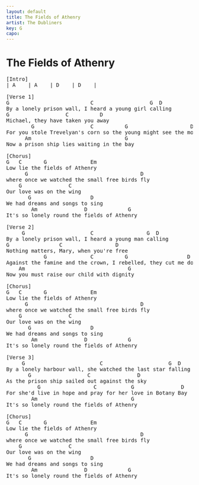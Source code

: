 ```yaml
---
layout: default
title: The Fields of Athenry
artist: The Dubliners
key: G
capo: 
---
```


# The Fields of Athenry

<pre>
[Intro]  
| A    | A    | D    | D    |  

[Verse 1]  
G                          C                  G  D  
By a lonely prison wall, I heard a young girl calling  
G                  C          D  
Michael, they have taken you away  
        G                  C          G                    D  
For you stole Trevelyan's corn so the young might see the morn'  
      Am                              G  
Now a prison ship lies waiting in the bay  

[Chorus]  
G   C       G              Em  
Low lie the fields of Athenry  
      G                                    D  
where once we watched the small free birds fly  
    G               C  
Our love was on the wing  
       G                   D  
We had dreams and songs to sing  
        Am               D             G  
It's so lonely round the fields of Athenry  

[Verse 2]  
     G                     C                 G  D  
By a lonely prison wall, I heard a young man calling  
G                C                 D  
Nothing matters, Mary, when you're free  
            G              C          G                   D  
Against the famine and the crown, I rebelled, they cut me down  
    Am                                 G  
Now you must raise our child with dignity  

[Chorus]  
G   C       G              Em  
Low lie the fields of Athenry  
      G                                    D  
where once we watched the small free birds fly  
    G               C  
Our love was on the wing  
       G                   D  
We had dreams and songs to sing  
        Am               D             G  
It's so lonely round the fields of Athenry  

[Verse 3]  
     G                        C                     G  D  
By a lonely harbour wall, she watched the last star falling  
       G                  C               D  
As the prison ship sailed out against the sky  
          G                 C           G               D  
For she'd live in hope and pray for her love in Botany Bay  
        Am                              G  
It's so lonely round the fields of Athenry  

[Chorus]  
G   C       G              Em  
Low lie the fields of Athenry  
      G                                    D  
where once we watched the small free birds fly  
    G               C  
Our love was on the wing  
       G                   D  
We had dreams and songs to sing  
        Am               D             G  
It's so lonely round the fields of Athenry  
</pre>
